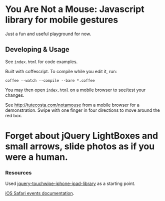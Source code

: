 # You Are Not a Mouse: Javascript library for mobile gestures

Just a fun and useful playground for now.


## Developing & Usage

See `index.html` for code examples.

Built with coffescript. To compile while you edit it, run:

    coffee --watch --compile --bare *.coffee

You may then open `index.html` on a mobile browser to see/test your changes.

See http://tutecosta.com/notamouse from a mobile browser for a
demonstration. Swipe with one finger in four directions to move around
the red box.


# Forget about jQuery LightBoxes and small arrows, slide photos as if you were a human.

### Resources

Used [jquery-touchwipe-iphone-ipad-library](http://www.netcu.de/jquery-touchwipe-iphone-ipad-library) as a starting point.

[iOS Safari events documentation](http://developer.apple.com/library/IOs/#documentation/AppleApplications/Reference/SafariWebContent/HandlingEvents/HandlingEvents.html).
